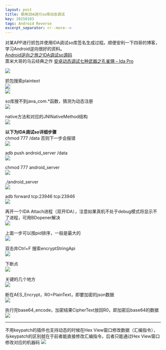 ```yaml
---
layout: post
title: 使用IDA进行so库动态调试
key: 20150103
tags: Android Reverse
excerpt_separator: <!--more-->
---
```

对某APP进行抓包并使用IDA调试so库签名生成过程。顺便安利一下四哥的博客，学习Android逆向很好的资料。  
[Android逆向之旅之IDA调试so源码](https://blog.csdn.net/jiangwei0910410003/article/details/51500328)  
蒸米大哥的乌云经典之作 [安卓动态调试七种武器之孔雀翎 – Ida Pro](http://drops.xmd5.com/static/drops/tips-6840.html)
<!--more-->
![](https://raw.githubusercontent.com/la0s/la0s.github.io/master/screenshots/20180423.1.png)

抓包搜索plaintext  
![](https://raw.githubusercontent.com/la0s/la0s.github.io/master/screenshots/20180423.2.png)  
![](https://raw.githubusercontent.com/la0s/la0s.github.io/master/screenshots/20180423.3.png)

so库搜不到java_com.*函数，猜测为动态注册  
![](https://raw.githubusercontent.com/la0s/la0s.github.io/master/screenshots/20180423.4.png)  

native方法和对应的JNINativeMethod结构  
![](https://raw.githubusercontent.com/la0s/la0s.github.io/master/screenshots/20180423.5.png)

**以下为IDA调试so详细步骤**  
chmod 777 /data 否则下一步会报错  
![](https://raw.githubusercontent.com/la0s/la0s.github.io/master/screenshots/%E5%9B%BE%E7%89%871.png)

adb push  android_server  /data  
![](https://raw.githubusercontent.com/la0s/la0s.github.io/master/screenshots/7.png)

chmod 777 android_server  
![](https://raw.githubusercontent.com/la0s/la0s.github.io/master/screenshots/8.png)

./android_server  
![](https://raw.githubusercontent.com/la0s/la0s.github.io/master/screenshots/9.png)

adb forward tcp:23946 tcp:23946  
![](https://raw.githubusercontent.com/la0s/la0s.github.io/master/screenshots/10.png)

再开一个IDA Attach进程（双开IDA），注意如果真机不处于debug模式将显示不了进程，可用BDopener解决  
![](https://raw.githubusercontent.com/la0s/la0s.github.io/master/screenshots/11.png)

上面一步可以按pid排序，一般是最大的  
![](https://raw.githubusercontent.com/la0s/la0s.github.io/master/screenshots/12.png)

双击并Ctrl+F 搜索encryptStringApi  
![](https://raw.githubusercontent.com/la0s/la0s.github.io/master/screenshots/13.png)

下断点  
![](https://raw.githubusercontent.com/la0s/la0s.github.io/master/screenshots/14.png)

关键的几个地方  
![](https://raw.githubusercontent.com/la0s/la0s.github.io/master/screenshots/20180423.6.png)

断在AES_Encrypt，R0=PlainText，即要加密的json数据  
![](https://raw.githubusercontent.com/la0s/la0s.github.io/master/screenshots/20180423.16.png)

执行完base64_encode，加密结果CipherText放回R0，即加密后base64的数据  
![](https://raw.githubusercontent.com/la0s/la0s.github.io/master/screenshots/20180423.17.png)

***
不用keypatch的插件也支持动态的时候在Hex View窗口修改数据（汇编指令），与keypatch的区别就在于前者能直接修改汇编指令，后者只能通过Hex View窗口修改对应的机器码
![](https://raw.githubusercontent.com/la0s/la0s.github.io/master/screenshots/18.png)
